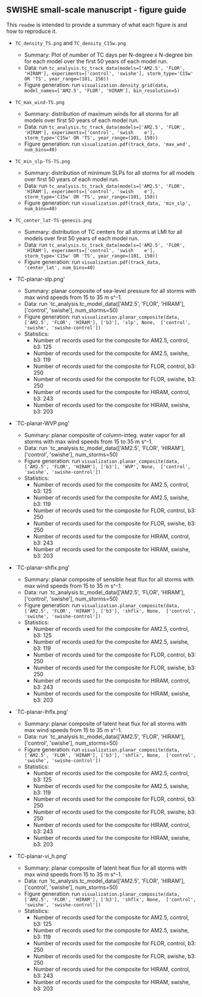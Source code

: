 ## SWISHE small-scale manuscript - figure guide
This `readme` is intended to provide a summary of what each figure is and how to reproduce it.

- `TC_density_TS.png` and `TC_density_C15w.png`
	- Summary: Plot of number of TC days per N-degree x N-degree bin for each model over the first 50 years of each model run.
	- Data: run `tc_analysis.tc_track_data(models=['AM2.5', 'FLOR', 'HIRAM'], experiments=['control', 'swishe'], storm_type='C15w' OR 'TS', year_range=(101, 150))`
	- Figure generation: run `visualization.density_grid(data, model_names=['AM2.5', 'FLOR', 'HIRAM'], bin_resolution=5)`

- `TC_max_wind-TS.png`
	- Summary: distribution of maximum winds for all storms for all models over first 50 years of each model run.
	- Data: run `tc_analysis.tc_track_data(models=['AM2.5', 'FLOR', 'HIRAM'], experiments=['control', 'swish    e'], storm_type='C15w' OR 'TS', year_range=(101, 150))`
	- Figure generation: run `visualization.pdf(track_data, 'max_wnd', num_bins=40)`

- `TC_min_slp-TS-TS.png`
	- Summary: distribution of minimum SLPs for all storms for all models over first 50 years of each model run.
	- Data: run `tc_analysis.tc_track_data(models=['AM2.5', 'FLOR', 'HIRAM'], experiments=['control', 'swish    e'], storm_type='C15w' OR 'TS', year_range=(101, 150))`
	- Figure generation: run `visualization.pdf(track_data, 'min_slp', num_bins=40)`

- `TC_center_lat-TS-genesis.png`
	- Summary: distribution of TC centers for all storms at LMI for all models over first 50 years of each model run.
	- Data: run `tc_analysis.tc_track_data(models=['AM2.5', 'FLOR', 'HIRAM'], experiments=['control', 'swish    e'], storm_type='C15w' OR 'TS', year_range=(101, 150))`
	- Figure generation: run `visualization.pdf(track_data, 'center_lat', num_bins=40)`

- `TC-planar-slp.png'
	- Summary: planar composite of sea-level pressure for all storms with max wind speeds from 15 to 35 m s^-1.
	- Data: run `tc_analysis.tc_model_data(['AM2.5', 'FLOR', 'HIRAM'], ['control', 'swishe'], num_storms=50)
	- Figure generation: run `visualization.planar_composite(data, ['AM2.5', 'FLOR', 'HIRAM'], ['b3'], 'slp', None,  ['control', 'swishe', 'swishe-control'])`
	- Statistics:
		- Number of records used for the composite for AM2.5, control, b3: 125
		- Number of records used for the composite for AM2.5, swishe, b3: 119
		- Number of records used for the composite for FLOR, control, b3: 250
		- Number of records used for the composite for FLOR, swishe, b3: 250
		- Number of records used for the composite for HIRAM, control, b3: 243
		- Number of records used for the composite for HIRAM, swishe, b3: 203

- `TC-planar-WVP.png'
	- Summary: planar composite of column-integ. water vapor for all storms with max wind speeds from 15 to 35 m s^-1.
	- Data: run `tc_analysis.tc_model_data(['AM2.5', 'FLOR', 'HIRAM'], ['control', 'swishe'], num_storms=50)
	- Figure generation: run `visualization.planar_composite(data, ['AM2.5', 'FLOR', 'HIRAM'], ['b3'], 'WVP', None,  ['control', 'swishe', 'swishe-control'])`
	- Statistics:
		- Number of records used for the composite for AM2.5, control, b3: 125
		- Number of records used for the composite for AM2.5, swishe, b3: 119
		- Number of records used for the composite for FLOR, control, b3: 250
		- Number of records used for the composite for FLOR, swishe, b3: 250
		- Number of records used for the composite for HIRAM, control, b3: 243
		- Number of records used for the composite for HIRAM, swishe, b3: 203

- `TC-planar-shflx.png'
	- Summary: planar composite of sensible heat flux for all storms  with max wind speeds from 15 to 35 m s^-1.
	- Data: run `tc_analysis.tc_model_data(['AM2.5', 'FLOR', 'HIRAM'], ['control', 'swishe'], num_storms=50)
	- Figure generation: run `visualization.planar_composite(data, ['AM2.5', 'FLOR', 'HIRAM'], ['b3'], 'shflx', None,  ['control', 'swishe', 'swishe-control'])`
	- Statistics:
		- Number of records used for the composite for AM2.5, control, b3: 125
		- Number of records used for the composite for AM2.5, swishe, b3: 119
		- Number of records used for the composite for FLOR, control, b3: 250
		- Number of records used for the composite for FLOR, swishe, b3: 250
		- Number of records used for the composite for HIRAM, control, b3: 243
		- Number of records used for the composite for HIRAM, swishe, b3: 203

- `TC-planar-lhflx.png'
	- Summary: planar composite of latent heat flux for all storms with max wind speeds from 15 to 35 m s^-1.
	- Data: run `tc_analysis.tc_model_data(['AM2.5', 'FLOR', 'HIRAM'], ['control', 'swishe'], num_storms=50)
	- Figure generation: run `visualization.planar_composite(data, ['AM2.5', 'FLOR', 'HIRAM'], ['b3'], 'shflx', None,  ['control', 'swishe', 'swishe-control'])`
	- Statistics:
		- Number of records used for the composite for AM2.5, control, b3: 125
		- Number of records used for the composite for AM2.5, swishe, b3: 119
		- Number of records used for the composite for FLOR, control, b3: 250
		- Number of records used for the composite for FLOR, swishe, b3: 250
		- Number of records used for the composite for HIRAM, control, b3: 243
		- Number of records used for the composite for HIRAM, swishe, b3: 203

- `TC-planar-vi_h.png'
	- Summary: planar composite of latent heat flux for all storms with max wind speeds from 15 to 35 m s^-1.
	- Data: run `tc_analysis.tc_model_data(['AM2.5', 'FLOR', 'HIRAM'], ['control', 'swishe'], num_storms=50)
	- Figure generation: run `visualization.planar_composite(data, ['AM2.5', 'FLOR', 'HIRAM'], ['b3'], 'shflx', None,  ['control', 'swishe', 'swishe-control'])`
	- Statistics:
		- Number of records used for the composite for AM2.5, control, b3: 125
		- Number of records used for the composite for AM2.5, swishe, b3: 119
		- Number of records used for the composite for FLOR, control, b3: 250
		- Number of records used for the composite for FLOR, swishe, b3: 250
		- Number of records used for the composite for HIRAM, control, b3: 243
		- Number of records used for the composite for HIRAM, swishe, b3: 203

